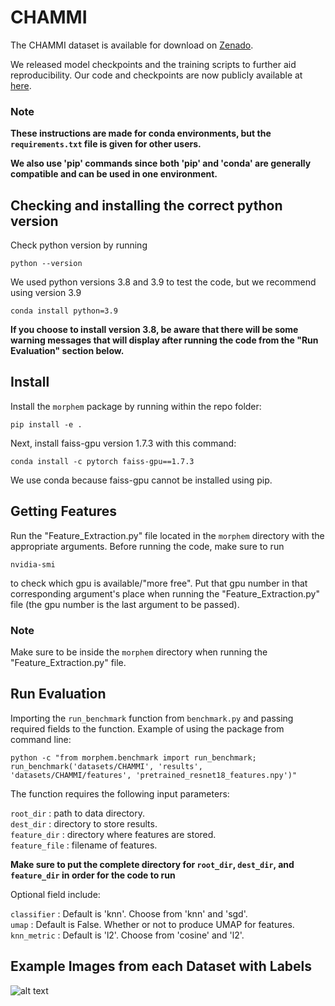 # CHAMMI

The CHAMMI dataset is available for download on [Zenado](https://zenodo.org/record/7988357).

We released model checkpoints and the training scripts to further aid reproducibility. 
Our code and checkpoints are now publicly available at [here](https://github.com/chaudatascience/channel_adaptive_models).


### Note

**These instructions are made for conda environments, but the `requirements.txt` file is given for other users.**

**We also use 'pip' commands since both 'pip' and 'conda' are generally compatible and can be used in one 
environment.**


## Checking and installing the correct python version

Check python version by running
```
python --version
```

We used python versions 3.8 and 3.9 to test the code, but we recommend using version 3.9
```
conda install python=3.9
```

**If you choose to install version 3.8, be aware that there will be some warning messages that will 
display after running the code from the "Run Evaluation" section below.**


## Install

Install the `morphem` package by running within the repo folder:
```
pip install -e .
```

Next, install faiss-gpu version 1.7.3 with this command:
```
conda install -c pytorch faiss-gpu==1.7.3
```

We use conda because faiss-gpu cannot be installed using pip.


## Getting Features

Run the "Feature_Extraction.py" file located in the `morphem` directory with the appropriate arguments. Before running the code, make sure to run
```
nvidia-smi
```
to check which gpu is available/"more free". Put that gpu number in that corresponding argument's place when running the "Feature_Extraction.py" file (the gpu number is the last argument to be passed).

### Note

Make sure to be inside the `morphem` directory when running the "Feature_Extraction.py" file.


## Run Evaluation 

Importing the `run_benchmark` function from `benchmark.py` and passing required fields to the function.
Example of using the package from command line:
```
python -c "from morphem.benchmark import run_benchmark; 
run_benchmark('datasets/CHAMMI', 'results', 
'datasets/CHAMMI/features', 'pretrained_resnet18_features.npy')"
```
The function requires the following input parameters:  

`root_dir` : path to data directory.  
`dest_dir` : directory to store results.  
`feature_dir` : directory where features are stored.  
`feature_file` : filename of features.

**Make sure to put the complete directory for **`root_dir`, `dest_dir`,** and **`feature_dir`** in order
for the code to run**


Optional field include:  

`classifier` : Default is 'knn'. Choose from 'knn' and 'sgd'.  
`umap` : Default is False. Whether or not to produce UMAP for features. 
`knn_metric` : Default is 'l2'. Choose from 'cosine' and 'l2'.

## Example Images from each Dataset with Labels
![alt text](https://github.com/broadinstitute/MorphEm/blob/main/example_image.png)
